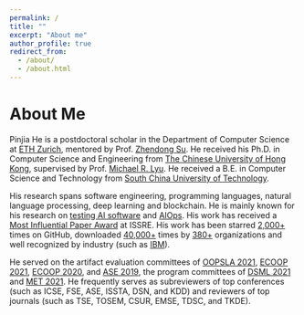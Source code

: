 ```yaml
---
permalink: /
title: ""
excerpt: "About me"
author_profile: true
redirect_from: 
  - /about/
  - /about.html
---
```


About Me
======
Pinjia He is a postdoctoral scholar in the Department of Computer Science at [ETH Zurich](https://ethz.ch/en.html), mentored by Prof. [Zhendong Su](http://web.cs.ucdavis.edu/~su/). He received his Ph.D. in Computer Science and Engineering from [The Chinese University of Hong Kong](https://www.cuhk.edu.hk/english/index.html), supervised by Prof. [Michael R. Lyu](https://www.cse.cuhk.edu.hk/lyu/home). He received a B.E. in Computer Science and Technology from [South China University of Technology](https://www.scut.edu.cn/en/).

His research spans software engineering, programming languages, natural language processing, deep learning and blockchain. He is mainly known for his research on [testing AI software](https://github.com/RobustNLP) and [AIOps](https://github.com/logpai).  His work has received a [Most Influential Paper Award](https://2021.issre.net/node/33) at ISSRE. His work has been starred [2,000+](https://github.com/logpai) times on GitHub, downloaded [40,000+](https://zenodo.org/record/3227177#.YNisIDb7S-a) times by [380+](https://github.com/logpai/loghub/wiki/Loghub) organizations and well recognized by industry (such as [IBM](https://developer.ibm.com/blogs/how-mining-log-templates-can-help-ai-ops-in-cloud-scale-data-centers/)).

He served on the artifact evaluation committees of [OOPSLA 2021](https://2021.splashcon.org/track/splash-2021-Artifacts), [ECOOP 2021](https://2021.ecoop.org/committee/ecoop-2021-ecoop-artifacts-artifact-evaluation-committee), [ECOOP 2020](https://2020.ecoop.org/committee/ecoop-2020-artifacts-artifact-evaluation-committee), and [ASE 2019](https://2019.ase-conferences.org/track/ase-2019-Demonstrations?track=ASE%20Demonstrations), the program committees of [DSML 2021](https://dependablesecureml.github.io/) and [MET 2021](http://metwiki.net/MET21/index.html). He frequently serves as subreviewers of top conferences (such as ICSE, FSE, ASE, ISSTA, DSN, and KDD) and reviewers of top journals (such as TSE, TOSEM, CSUR, EMSE, TDSC, and TKDE).
